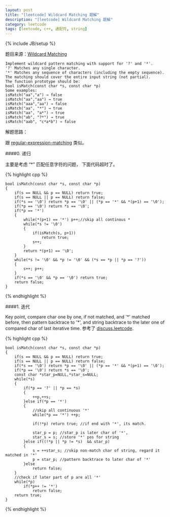 ```yaml
---
layout: post
title: "[leetcode] Wildcard Matching 题解"
description: "[leetcode] Wildcard Matching 题解"
category: leetcode 
tags: [leetcode, c++, 通配符, string]
---
```

{% include JB/setup %}


题目来源：[Wildcard Matching](https://oj.leetcode.com/problems/wildcard-matching/)

>
	Implement wildcard pattern matching with support for '?' and '*'.
	'?' Matches any single character.
	'*' Matches any sequence of characters (including the empty sequence).
	The matching should cover the entire input string (not partial).
	The function prototype should be:
	bool isMatch(const char *s, const char *p)
	Some examples:
	isMatch("aa","a") → false
	isMatch("aa","aa") → true
	isMatch("aaa","aa") → false
	isMatch("aa", "*") → true
	isMatch("aa", "a*") → true
	isMatch("ab", "?*") → true
	isMatch("aab", "c*a*b") → false

解题思路：

跟 [regular-expression-matching](TODO_PRE/regular-expression-matching.html) 类似。

####0. 递归

主要是考虑 “\*” 匹配任意字符的问题， 下面代码超时了。

{% highlight cpp %}
	
	bool isMatch(const char *s, const char *p) 
    {
        if(s == NULL && p == NULL) return true;
        if(s == NULL || p == NULL) return false;
        if(*s == '\0') return *p == '\0' || (*p == '*' && *(p+1) == '\0');
        if(*p == '\0') return *s == '\0';
        if(*p == '*')
        {
            while(*(p+1) == '*') p++;//skip all continous * 
            while(*s != '\0')
            {
                if(isMatch(s, p+1)) 
                    return true;
                s++;
            }
            return *(p+1) == '\0';
        }
        while(*s != '\0' && *p != '\0' && (*s == *p || *p == '?'))
        {
            s++; p++;
        }
        if(*s == '\0' && *p == '\0') return true;
        return false;
    }
{% endhighlight %}

####1. 迭代

Key point, compare char one by one, if not matched, and '\*' matched before, then pattern backtrace to '\*', and string backtrace to the later one of compared char of last iterative time. 
参考了 [discuss.leetcode](http://discuss.leetcode.com/questions/222/wildcard-matching).

{% highlight cpp %}
	
	bool isMatch(const char *s, const char *p)
	{
	    if(s == NULL && p == NULL) return true;
	    if(s == NULL || p == NULL) return false;
	    if(*s == '\0') return *p == '\0' || (*p == '*' && *(p+1) == '\0');
	    if(*p == '\0') return *s == '\0';
	    const char *star_p=NULL,*star_s=NULL;
	    while(*s)
	    {
	        if(*p == '?' || *p == *s)
	        {
	            ++p,++s;
	        }else if(*p == '*')
	        {
	            //skip all continuous '*'
	            while(*p == '*') ++p;
	            
	            if(!*p) return true; //if end with '*', its match.
	            
	            star_p = p; //star_p is later char of '*',
	            star_s = s; //store '*' pos for string
	        }else if((!*p || *p != *s)  && star_p)
	        {
	            s = ++star_s; //skip non-match char of string, regard it matched in '*'
	            p = star_p; //pattern backtrace to later char of '*'
	        }else
	            return false;
	    }
	    //check if later part of p are all '*'
	    while(*p)
	        if(*p++ != '*')
	            return false;
	    return true;
	}
{% endhighlight %}
